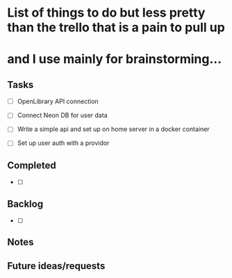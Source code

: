 # List of things to do but less pretty than the trello that is a pain to pull up 
# and I use mainly for brainstorming...

## Tasks
- [ ] OpenLibrary API connection
- [ ] Connect Neon DB for user data
- [ ] Write a simple api and set up on home server in a docker container
- [ ] Set up user auth with a providor


## Completed
- [ ]


## Backlog
- [ ]


## Notes



## Future ideas/requests


 